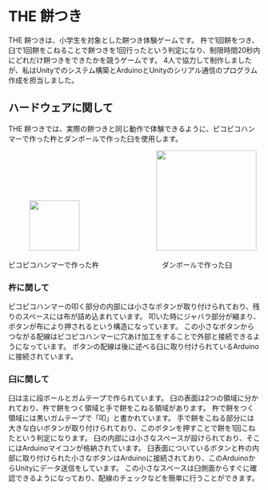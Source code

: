 # THE 餅つき
THE 餅つきは、小学生を対象とした餅つき体験ゲームです。
杵で1回餅をつき、臼で1回餅をこねることで餅つきを1回行ったという判定になり、制限時間20秒内にどれだけ餅つきをできたかを競うゲームです。
4人で協力して制作しましたが、私はUnityでのシステム構築とArduinoとUnityのシリアル通信のプログラム作成を担当しました。


## ハードウェアに関して
THE 餅つきでは、実際の餅つきと同じ動作で体験できるように、ピコピコハンマーで作った杵とダンボールで作った臼を使用します。

　　　<img src="https://github.com/Take-Kai/TheMochitsuki/assets/169955027/dbebed15-702d-4dd0-ac5d-fc1c5b6c9fd5" width="100">　　　　　　　　　　　<img src="https://github.com/Take-Kai/TheMochitsuki/assets/169955027/cb90d316-6fca-4d89-b8cc-3be6fd3a3ff8"  width="200">

ピコピコハンマーで作った杵　　　　　　　　　ダンボールで作った臼

### 杵に関して
ピコピコハンマーの叩く部分の内部には小さなボタンが取り付けられており、残りのスペースには布が詰め込まれています。
叩いた時にジャバラ部分が縮まり、ボタンが布により押されるという構造になっています。
この小さなボタンからつながる配線はピコピコハンマーに穴あけ加工をすることで外部と接続できるようになっています。
ボタンの配線は後に述べる臼に取り付けられているArduinoに接続されています。

### 臼に関して
臼は主に段ボールとガムテープで作られています。
臼の表面は2つの領域に分かれており、杵で餅をつく領域と手で餅をこねる領域があります。
杵で餅をつく領域には黒いガムテープで「叩」と書かれています。
手で餅をこねる部分には大きな白いボタンが取り付けられており、このボタンを押すことで餅を1回こねたという判定になります。
臼の内部には小さなスペースが設けられており、そこにはArduinoマイコンが格納されています。
臼表面についているボタンと杵の内部に取り付けられた小さなボタンはArduinoに接続されており、このArduinoからUnityにデータ送信をしています。
この小さなスペースは臼側面からすぐに確認できるようになっており、配線のチェックなどを簡単に行うことができます。
